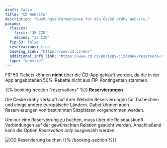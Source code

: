 ```yaml
---
draft: false
title: "ČD Website"
description: "Buchungsinformationen für die České dráhy Website."
params:
  classes:
    first: "35 CZK"
    second: "35 CZK"
  fip_50: false
  reservations: true
  booking_link: "https://www.cd.cz/en/"
  additional_info_link: "https://www.cd.cz/en/typy-jizdenek/rezervace-mista/-28327/"
  type: "website"
---
```


FIP 50 Tickets können **nicht** über die ČD-App gekauft werden, da die in der App angebotenen 50%-Rabatte nicht aus FIP-Kontingenten stammen.

{{% booking-section "reservations" %}}
**Reservierungen**

Die České dráhy verkauft auf ihrer Website Reservierungen für Tschechien und einige andere europäische Ländern. Dabei können auch Reservierungen von bestimmten Sitzplätzen vorgenommen werden.

Um nur eine Reservierung zu buchen, muss über die Reiseauskunft Verbindungen auf der gewünschten Relation gesucht werden. Anschließend kann die Option _Reservation only_ ausgewählt werden.

![CD Reservierung buchen](cd_reservation.webp)
{{% /booking-section %}}
